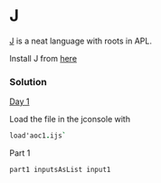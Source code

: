 # J

[J](https://en.wikipedia.org/wiki/J_(programming_language)) is a neat language with roots in APL. 


Install J from [here](https://code.jsoftware.com/wiki/System/Installation/All-in-One)


### Solution

[Day 1](aoc1.ijs)

Load the file in the jconsole with

```j
load'aoc1.ijs`
```

Part 1

```j
part1 inputsAsList input1
```